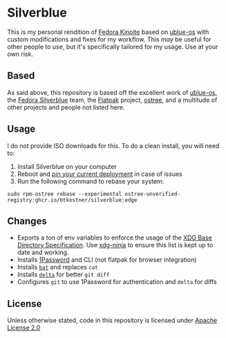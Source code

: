 # Silverblue

This is my personal rendition of [Fedora Kinoite](https://kinoite.fedoraproject.org/) based on [ublue-os](https://github.com/ublue-os) with custom modifications and fixes for my workflow. This _may_ be useful for other people to use, but it's specifically tailored for my usage. Use at your own risk.

## Based

As said above, this repository is based off the excellent work of [ublue-os](https://github.com/ublue-os), the [Fedora Silverblue](https://silverblue.fedoraproject.org/) team, the [Flatpak](https://flatpak.org/) project, [ostree](https://github.com/ostreedev/ostree), and a multitude of other projects and people not listed here.

## Usage

I do not provide ISO downloads for this. To do a clean install, you will need to:

1) Install Silverblue on your computer
2) Reboot and [pin your current deployment](https://docs.fedoraproject.org/en-US/fedora-silverblue/faq/#_how_can_i_upgrade_my_system_to_the_next_major_version_for_instance_rawhide_or_an_upcoming_fedora_release_branch_while_keeping_my_current_deployment) in case of issues
3) Run the following command to rebase your system:

```shell
sudo rpm-ostree rebase --experimental ostree-unverified-registry:ghcr.io/btkostner/silverblue:edge
```

## Changes

- Exports a ton of env variables to enforce the usage of the [XDG Base Directory Specification](https://xdgbasedirectoryspecification.com/). Use [xdg-ninja](https://github.com/b3nj5m1n/xdg-ninja) to ensure this list is kept up to date and working.
- Installs [1Password](https://1password.com) and CLI (not flatpak for browser integration)
- Installs [`bat`](https://github.com/sharkdp/bat) and replaces `cat`
- Installs [`delta`](https://github.com/dandavison/delta) for better `git diff`
- Configures `git` to use 1Password for authentication and `delta` for diffs

## License

Unless otherwise stated, code in this repository is licensed under [Apache License 2.0](LICENSE)

